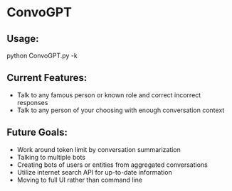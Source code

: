 # ConvoGPT
## Usage:
python ConvoGPT.py -k <txt file with openAI key>
## Current Features:
- Talk to any famous person or known role and correct incorrect responses
- Talk to any person of your choosing with enough conversation context
## Future Goals:
- Work around token limit by conversation summarization
- Talking to multiple bots
- Creating bots of users or entities from aggregated conversations
- Utilize internet search API for up-to-date information
- Moving to full UI rather than command line
